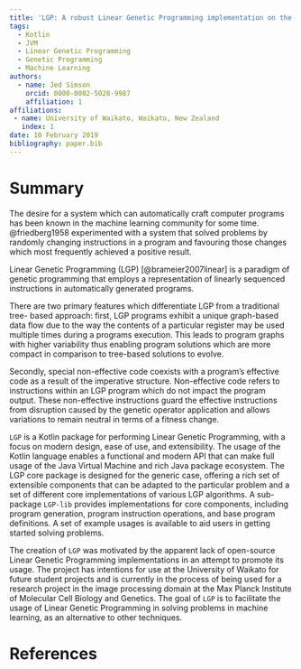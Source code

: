 ```yaml
---
title: 'LGP: A robust Linear Genetic Programming implementation on the JVM using Kotlin.'
tags:
  - Kotlin
  - JVM
  - Linear Genetic Programming
  - Genetic Programming
  - Machine Learning
authors:
  - name: Jed Simson
    orcid: 0000-0002-5028-9987
    affiliation: 1
affiliations:
 - name: University of Waikato, Waikato, New Zealand
   index: 1
date: 10 February 2019
bibliography: paper.bib
---
```


# Summary

The desire for a system which can automatically craft computer programs has been known in the machine learning community for some time. @friedberg1958 experimented with a system that solved problems by randomly changing instructions in a program and favouring those changes which most frequently achieved a positive result.

Linear Genetic Programming (LGP) [@brameier2007linear] is a paradigm of genetic programming that employs a representation of linearly sequenced instructions in automatically generated programs. 

There are two primary features which differentiate LGP from a traditional tree-
based approach: first, LGP programs exhibit a unique graph-based data flow due to the way the contents of a particular register may be used multiple times during a programs execution. This leads to program graphs with higher
variability thus enabling program solutions which are more compact in comparison to tree-based solutions to evolve.

Secondly, special non-effective code coexists with a program’s effective code as a result of the imperative structure. Non-effective code refers to instructions within an LGP program which do not impact the program output. These non-effective instructions guard the effective instructions from disruption caused by the genetic operator application and allows variations to remain neutral in terms of a fitness change.

``LGP`` is a Kotlin package for performing Linear Genetic Programming, with a 
focus on modern design, ease of use, and extensibility. The usage of the Kotlin
language enables a functional and modern API that can make full usage of the 
Java Virtual Machine and rich Java package ecosystem. The LGP core package 
is designed for the generic case, offering a rich set of extensible components 
that can be adapted to the particular problem and a set of different core 
implementations of various LGP algorithms. A sub-package ``LGP-lib`` provides
implementations for core components, including program generation, program 
instruction operations, and base program definitions. A set of example usages
is available to aid users in getting started solving problems.

The creation of ``LGP`` was motivated by the apparent lack of open-source 
Linear Genetic Programming implementations in an attempt to promote its usage.
The project has intentions for use at the University of Waikato for future student projects and is currently in the process of being used for a research project in the image processing domain at the Max Planck Institute of Molecular Cell Biology and Genetics. The goal of ``LGP`` is to facilitate the usage of Linear Genetic Programming in solving problems in machine learning, as an alternative to other techniques.

# References
